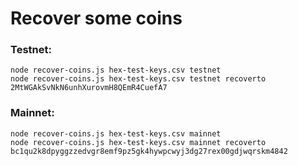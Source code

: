 # Recover some coins

### Testnet:
```
node recover-coins.js hex-test-keys.csv testnet
node recover-coins.js hex-test-keys.csv testnet recoverto 2MtWGAkSvNkN6unhXurovmH8QEmR4CuefA7
```

### Mainnet:
```
node recover-coins.js hex-test-keys.csv mainnet
node recover-coins.js hex-test-keys.csv mainnet recoverto bc1qu2k8dpyggzzedvgr8emf9pz5gk4hywpcwyj3dg27rex00gdjwqrskm4842
```